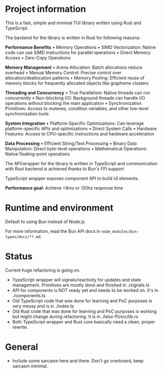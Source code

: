 # Project information

This is a fast, simple and minimal TUI library written using Rust and TypeScript.

The backend for the library is written in Rust for following reasons:

**Performance Benefits**
• Memory Operations
• SIMD Vectorization: Native code can use SIMD instructions for parallel operations
• Direct Memory Access
• Zero-Copy Operations

**Memory Management**
• Arena Allocation: Batch allocations reduce overhead
• Manual Memory Control: Precise control over allocation/deallocation patterns
• Memory Pooling: Efficient reuse of memory blocks for frequently allocated objects like grapheme clusters

**Threading and Concurrency**
• True Parallelism: Native threads can run concurrently
• Non-blocking I/O: Background threads can handle I/O operations without blocking the main application
• Synchronization Primitives: Access to mutexes, condition variables, and other low-level synchronization tools

**System Integration**
• Platform-Specific Optimizations: Can leverage platform-specific APIs and optimizations
• Direct System Calls
• Hardware Features: Access to CPU-specific instructions and hardware acceleration

**Data Processing**
• Efficient String/Text Processing
• Binary Data Manipulation: Direct byte-level operations
• Mathematical Operations: Native floating-point operations

The API/wrapper for the library is written in TypeScript and communication with Rust backend is achieved thanks to Bun's FFI support

TypeScript wrapper exposes component API to build UI elements.

**Performance goal**: Achieve <8ms or 120hz response time

# Runtime and environment

Default to using Bun instead of Node.js.

For more information, read the Bun API docs in `node_modules/bun-types/docs/**.md`.

# Status

Current huge refactoring is going on.

- TypeScript wrapper will signals/reactivity for updates and state management. Primitives are mostly done and finished in ./signals.ts
- API for components is NOT ready yet and needs to be worked on. It's in ./components.ts
- Old TypeScript code that was done for learning and PoC purposes is very messy and is in ./index.ts
- Old Rust code that was done for learning and PoC purposes is working but might change during refactoring. It is in ./letui-ffi/src/lib.rs
- Both TypeScript wrapper and Rust core basically need a clean, proper rewrite.

# General

- Include some sarcasm here and there. Don't go overboard, keep sarcasm minimal.
